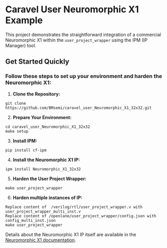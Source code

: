 # Caravel User Neuromorphic X1 Example

This project demonstrates the straightforward integration of a commercial Neuromorphic X1 within the `user_project_wrapper` using the IPM (IP Manager) tool.

## Get Started Quickly

### Follow these steps to set up your environment and harden the Neuromorphic X1:

1. **Clone the Repository:**

```
git clone https://github.com/BMsemi/caravel_user_Neuromorphic_X1_32x32.git
```
2. **Prepare Your Environment:**

```
cd caravel_user_Neuromorphic_X1_32x32
make setup
```
3. **Install IPM:**

```
pip install cf-ipm
```
4. **Install the Neuromorphic X1 IP:**

```
ipm install Neuromorphic_X1_32x32
```

5. **Harden the User Project Wrapper:**

```
make user_project_wrapper
```

6. **Harden multiple instances of IP:**

```
Replace content of  /verilog/rtl/user_project_wrapper.v with user_project_wrapper_multi_inst.v
Replace content of /openlane/user_project_wrapper/config.json with config_multi_inst.json
make user_project_wrapper
```

Details about the Neuromorphic X1 IP itself are available in the [Neuromorphic X1 documentation](https://github.com/BMsemi/Neuromorphic_X1_32x32).
